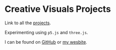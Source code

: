 # Creative Visuals Projects

Link to all the [projects](https://github.com/cameronteconway/creative-visuals).

Experimenting using `p5.js` and `three.js`.

I can be found on [GitHub](https://github.com/cameronteconway) or [my wesbite](https://cameronconway.co.uk/).